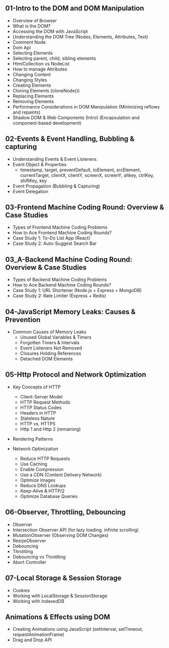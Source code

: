 ## 01-Intro to the DOM and DOM Manipulation

- Overview of Browser
- What is the DOM?
- Accessing the DOM with JavaScript
- Understanding the DOM Tree (Nodes, Elements, Attributes, Text)
- Comment Node
- Dom Api
- Selecting Elements
- Selecting parent, child, sibling elements
- HtmlCollection vs NodeList
- How to manage Attributes
- Changing Content
- Changing Styles
- Creating Elements
- Cloning Elements (cloneNode())
- Replacing Elements
- Removing Elements
- Performance Considerations in DOM Manipulation (Minimizing reflows and repaints)
- Shadow DOM & Web Components (Intro) (Encapsulation and component-based development)

## 02-Events & Event Handling, Bubbling & capturing

- Understanding Events & Event Listeners.
- Event Object & Properties
  - timestamp, target, preventDefault, toElement, srcElement, currentTarget, clientX, clientY, screenX, screenY, altkey, ctrlKey, shiftKey, key
- Event Propagation (Bubbling & Capturing)
- Event Delegation

## 03-Frontend Machine Coding Round: Overview & Case Studies

- Types of Frontend Machine Coding Problems
- How to Ace Frontend Machine Coding Rounds?
- Case Study 1: To-Do List App (React)
- Case Study 2: Auto-Suggest Search Bar

## 03_A-Backend Machine Coding Round: Overview & Case Studies

- Types of Backend Machine Coding Problems
- How to Ace Backend Machine Coding Rounds?
- Case Study 1: URL Shortener (Node.js + Express + MongoDB)
- Case Study 2: Rate Limiter (Express + Redis)

## 04-JavaScript Memory Leaks: Causes & Prevention

- Common Causes of Memory Leaks
  - Unused Global Variables & Timers
  - Forgotten Timers & Intervals
  - Event Listeners Not Removed
  - Closures Holding References
  - Detached DOM Elements

## 05-Http Protocol and Network Optimization

- Key Concepts of HTTP

  - Client-Server Model
  - HTTP Request Methods
  - HTTP Status Codes
  - Headers in HTTP
  - Stateless Nature
  - HTTP vs. HTTPS
  - Http 1 and Http 2 (remaining)

- Rendering Patterns

- Network Optimization
  - Reduce HTTP Requests
  - Use Caching
  - Enable Compression
  - Use a CDN (Content Delivery Network)
  - Optimize Images
  - Reduce DNS Lookups
  - Keep-Alive & HTTP/2
  - Optimize Database Queries

## 06-Observer, Throttling, Debouncing

- Observer
- Intersection Observer API (for lazy loading, infinite scrolling)
- MutationObserver (Observing DOM Changes)
- ResizeObserver
- Debouncing
- Throttling
- Debouncing vs Throttling
- Abort Controller

## 07-Local Storage & Session Storage

- Cookies
- Working with LocalStorage & SessionStorage
- Working with IndexedDB

## Animations & Effects using DOM

- Creating Animations using JavaScript (setInterval, setTimeout, requestAnimationFrame)
- Drag and Drop API

